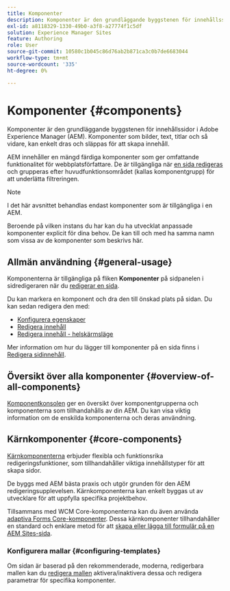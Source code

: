 ```yaml
---
title: Komponenter
description: Komponenter är den grundläggande byggstenen för innehållssidor i AEM
exl-id: a8118329-1330-49b0-a3f8-a27774f1c5df
solution: Experience Manager Sites
feature: Authoring
role: User
source-git-commit: 10580c1b045c86d76ab2b871ca3c0b7de6683044
workflow-type: tm+mt
source-wordcount: '335'
ht-degree: 0%

---
```


# Komponenter {#components}

Komponenter är den grundläggande byggstenen för innehållssidor i Adobe Experience Manager (AEM). Komponenter som bilder, text, titlar och så vidare, kan enkelt dras och släppas för att skapa innehåll.

AEM innehåller en mängd färdiga komponenter som ger omfattande funktionalitet för webbplatsförfattare. De är tillgängliga när [en sida redigeras](/help/sites-cloud/authoring/page-editor/edit-content.md) och grupperas efter huvudfunktionsområdet (kallas komponentgrupp) för att underlätta filtreringen.

>[!NOTE]
>
>I det här avsnittet behandlas endast komponenter som är tillgängliga i en AEM.
>
>Beroende på vilken instans du har kan du ha utvecklat anpassade komponenter explicit för dina behov. De kan till och med ha samma namn som vissa av de komponenter som beskrivs här.

## Allmän användning {#general-usage}

Komponenterna är tillgängliga på fliken **Komponenter** på sidpanelen i sidredigeraren när du [redigerar en sida](/help/sites-cloud/authoring/page-editor/edit-content.md).

Du kan markera en komponent och dra den till önskad plats på sidan. Du kan sedan redigera den med:

* [Konfigurera egenskaper](/help/sites-cloud/authoring/sites-console/page-properties.md)
* [Redigera innehåll](/help/sites-cloud/authoring/page-editor/edit-content.md)
* [Redigera innehåll - helskärmsläge](/help/sites-cloud/authoring/page-editor/edit-content.md#edit-content-full-screen-mode)

Mer information om hur du lägger till komponenter på en sida finns i [Redigera sidinnehåll](/help/sites-cloud/authoring/page-editor/edit-content.md).

## Översikt över alla komponenter {#overview-of-all-components}

[Komponentkonsolen](/help/sites-cloud/authoring/components-console.md) ger en översikt över komponentgrupperna och komponenterna som tillhandahålls av din AEM. Du kan visa viktig information om de enskilda komponenterna och deras användning.

## Kärnkomponenter {#core-components}

[Kärnkomponenterna](https://experienceleague.adobe.com/docs/experience-manager-core-components/using/introduction.html?lang=sv-SE) erbjuder flexibla och funktionsrika redigeringsfunktioner, som tillhandahåller viktiga innehållstyper för att skapa sidor.

De byggs med AEM bästa praxis och utgör grunden för den AEM redigeringsupplevelsen. Kärnkomponenterna kan enkelt byggas ut av utvecklare för att uppfylla specifika projektbehov.

Tillsammans med WCM Core-komponenterna kan du även använda [adaptiva Forms Core-komponenter](https://experienceleague.adobe.com/docs/experience-manager-core-components/using/adaptive-forms/introduction.html?lang=sv-SE#features). Dessa kärnkomponenter tillhandahåller en standard och enklare metod för att [skapa eller lägga till formulär på en AEM Sites-sida](/help/forms/create-or-add-an-adaptive-form-to-aem-sites-page.md).

### Konfigurera mallar {#configuring-templates}

Om sidan är baserad på den rekommenderade, moderna, redigerbara mallen kan du [redigera mallen](/help/sites-cloud/authoring/page-editor/templates.md) aktivera/inaktivera dessa och redigera parametrar för specifika komponenter.
